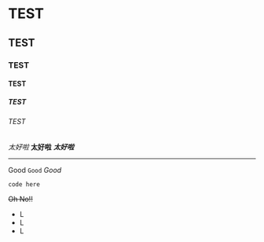 # TEST
## TEST
### TEST
#### TEST
##### TEST
###### TEST

*太好啦* **太好啦** ***太好啦***

---

Good `Good` *Good*
```
code here
```
~~Oh No!!~~

* L
* L
* L